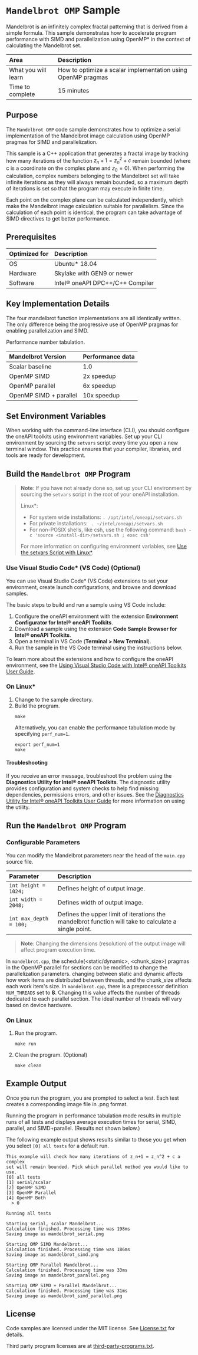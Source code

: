 # `Mandelbrot OMP` Sample

Mandelbrot is an infinitely complex fractal patterning that is derived from a simple formula. This sample demonstrates how to accelerate program performance with SIMD and parallelization using OpenMP* in the context of calculating the Mandelbrot set.

| Area                     | Description
|:---                      |:---
| What you will learn      | How to optimize a scalar implementation using OpenMP pragmas
| Time to complete         | 15 minutes

## Purpose

The `Mandelbrot OMP` code sample demonstrates how to optimize a serial implementation of the Mandelbrot image calculation using OpenMP pragmas for SIMD and parallelization.

This sample is a C++ application that generates a fractal image by tracking how many iterations of the function $z_n+1 = z_n^2 + c$ remain bounded (where c is a coordinate on the complex plane and $z_0 = 0$). When performing the calculation, complex numbers belonging to the Mandelbrot set will take infinite iterations as they will always remain bounded, so a maximum depth of iterations is set so that the program may execute in finite time.

Each point on the complex plane can be calculated independently, which make the Mandelbrot image calculation suitable for parallelism. Since the calculation of each point is identical, the program can take advantage of SIMD directives to get better performance.

## Prerequisites

| Optimized for                     | Description
|:---                               |:---
| OS                                | Ubuntu* 18.04
| Hardware                          | Skylake with GEN9 or newer
| Software                          | Intel® oneAPI DPC++/C++ Compiler

## Key Implementation Details

The four mandelbrot function implementations are all identically written. The only difference being the progressive use of OpenMP pragmas for enabling parallelization and SIMD.

Performance number tabulation.

| Mandelbrot Version                | Performance data
|:---                               |:---
| Scalar baseline                   | 1.0
| OpenMP SIMD                       | 2x speedup
| OpenMP parallel                   | 6x speedup
| OpenMP SIMD + parallel            | 10x speedup

## Set Environment Variables

When working with the command-line interface (CLI), you should configure the oneAPI toolkits using environment variables. Set up your CLI environment by sourcing the `setvars` script every time you open a new terminal window. This practice ensures that your compiler, libraries, and tools are ready for development.

## Build the `Mandelbrot OMP` Program

> **Note**: If you have not already done so, set up your CLI
> environment by sourcing  the `setvars` script in the root of your oneAPI installation.
>
> Linux*:
> - For system wide installations: `. /opt/intel/oneapi/setvars.sh`
> - For private installations: ` . ~/intel/oneapi/setvars.sh`
> - For non-POSIX shells, like csh, use the following command: `bash -c 'source <install-dir>/setvars.sh ; exec csh'`
>
> For more information on configuring environment variables, see [Use the setvars Script with Linux*](https://www.intel.com/content/www/us/en/develop/documentation/oneapi-programming-guide/top/oneapi-development-environment-setup/use-the-setvars-script-with-linux-or-macos.html).

### Use Visual Studio Code* (VS Code) (Optional)

You can use Visual Studio Code* (VS Code) extensions to set your environment,
create launch configurations, and browse and download samples.

The basic steps to build and run a sample using VS Code include:
 1. Configure the oneAPI environment with the extension **Environment Configurator for Intel® oneAPI Toolkits**.
 2. Download a sample using the extension **Code Sample Browser for Intel® oneAPI Toolkits**.
 3. Open a terminal in VS Code (**Terminal > New Terminal**).
 4. Run the sample in the VS Code terminal using the instructions below.

To learn more about the extensions and how to configure the oneAPI environment, see the 
[Using Visual Studio Code with Intel® oneAPI Toolkits User Guide](https://www.intel.com/content/www/us/en/develop/documentation/using-vs-code-with-intel-oneapi/top.html).

### On Linux*
1. Change to the sample directory.
2. Build the program.
    ```
    make
    ```
    Alternatively, you can enable the performance tabulation mode by specifying `perf_num=1`.
    ```
    export perf_num=1
    make
    ```

#### Troubleshooting

If you receive an error message, troubleshoot the problem using the **Diagnostics Utility for Intel® oneAPI Toolkits**. The diagnostic utility provides configuration and system checks to help find missing dependencies, permissions errors, and other issues. See the [Diagnostics Utility for Intel® oneAPI Toolkits User Guide](https://www.intel.com/content/www/us/en/develop/documentation/diagnostic-utility-user-guide/top.html) for more information on using the utility.

## Run the `Mandelbrot OMP` Program

### Configurable Parameters

You can modify the Mandelbrot parameters near the head of the `main.cpp` source file.

| Parameter              | Description
|:---                    |:---
|`int height = 1024;`    | Defines height of output image.
|`int width = 2048;`     | Defines width of output image.
|`int max_depth = 100;`  | Defines the upper limit of iterations the mandelbrot function will take to calculate a single point.

>**Note**: Changing the dimensions (resolution) of the output image will affect program execution time.

In `mandelbrot.cpp`, the schedule(<static/dynamic>, <chunk_size>) pragmas in the OpenMP parallel for sections can be modified to change the parallelization parameters. changing between static and dynamic affects how work items are distributed between threads, and the chunk_size affects each work item's size. In `mandelbrot.cpp`, there is a preprocessor definition `NUM_THREADS` set to **8**. Changing this value affects the number of threads dedicated to each parallel section. The ideal number of threads will vary based on device hardware.

### On Linux

1. Run the program.
   ```
   make run
   ```

2. Clean the program. (Optional)
   ```
   make clean
   ```


## Example Output
Once you run the program, you are prompted to select a test. Each test creates a corresponding image file in .png format.

Running the program in performance tabulation mode results in multiple runs of all tests and displays average execution times for serial, SIMD, parallel, and SIMD+parallel. (Results not shown below.)

The following example output shows results similar to those you get when you select `[0] all tests` for a default run.

```
This example will check how many iterations of z_n+1 = z_n^2 + c a complex
set will remain bounded. Pick which parallel method you would like to use.
[0] all tests
[1] serial/scalar
[2] OpenMP SIMD
[3] OpenMP Parallel
[4] OpenMP Both
  > 0

Running all tests

Starting serial, scalar Mandelbrot...
Calculation finished. Processing time was 198ms
Saving image as mandelbrot_serial.png

Starting OMP SIMD Mandelbrot...
Calculation finished. Processing time was 186ms
Saving image as mandelbrot_simd.png

Starting OMP Parallel Mandelbrot...
Calculation finished. Processing time was 33ms
Saving image as mandelbrot_parallel.png

Starting OMP SIMD + Parallel Mandelbrot...
Calculation finished. Processing time was 31ms
Saving image as mandelbrot_simd_parallel.png
```

## License

Code samples are licensed under the MIT license. See
[License.txt](https://github.com/oneapi-src/oneAPI-samples/blob/master/License.txt) for details.

Third party program licenses are at [third-party-programs.txt](https://github.com/oneapi-src/oneAPI-samples/blob/master/third-party-programs.txt).
